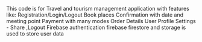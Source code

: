 This code is for Travel and tourism management application with features like:
Registration/Login/Logout
Book places
Confirmation with date and meeting point
Payment with many modes
Order Details
User Profile 
Settings - Share ,Logout
Firebase authentication 
firebase firestore and storage is used to store user data

